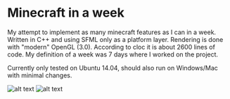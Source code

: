 # Minecraft in a week

My attempt to implement as many minecraft features as I can in a week. Written in C++ and using SFML only as a platform layer. Rendering is done with "modern" OpenGL (3.0). According to cloc it is about 2600 lines of code. My definition of a week was 7 days where I worked on the project.

Currently only tested on Ubuntu 14.04, should also run on Windows/Mac with minimal changes.

![alt text](https://raw.githubusercontent.com/ttammear/minecraft-challenge/master/Resources/ss0.png)
![alt text](https://raw.githubusercontent.com/ttammear/minecraft-challenge/master/Resources/ss1.png)
